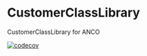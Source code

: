 # CustomerClassLibrary
CustomerClassLibrary for ANCO

[![codecov](https://codecov.io/gh/LevanovaElena/CustomerClassLibrary/branch/master/graph/badge.svg?token=TH80I9MKA8)](https://codecov.io/gh/LevanovaElena/CustomerClassLibrary)

